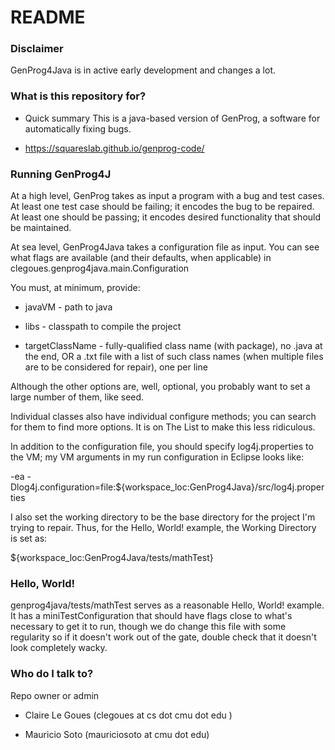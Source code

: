 # README #

### Disclaimer ###

GenProg4Java is in active early development and changes a lot.

### What is this repository for? ###

* Quick summary
This is a java-based version of GenProg, a software for automatically fixing bugs.

* https://squareslab.github.io/genprog-code/

### Running GenProg4J ###

At a high level, GenProg takes as input a program with a bug and test cases.  At
least one test case should be failing; it encodes the bug to be repaired.  At
least one should be passing; it encodes desired functionality that should be
maintained.

At sea level, GenProg4Java takes a configuration file as input.  You can see
what flags are available (and their defaults, when applicable) in
clegoues.genprog4java.main.Configuration

You must, at minimum, provide:

* javaVM - path to java

* libs - classpath to compile the project

* targetClassName - fully-qualified class name (with package), no .java at the
end, OR a .txt file with a list of such class names (when multiple files are to
be considered for repair), one per line

Although the other options are, well, optional, you probably want to set a large
number of them, like seed.

Individual classes also have individual configure methods; you can search for
them to find more options.  It is on The List to make this less ridiculous.

In addition to the configuration file, you should specify log4j.properties to
the VM; my VM arguments in my run configuration in Eclipse looks like:

-ea -Dlog4j.configuration=file:${workspace_loc:GenProg4Java}/src/log4j.properties 

I also set the working directory to be the base directory for the project I'm
trying to repair.  Thus, for the Hello, World! example, the Working Directory is
set as: 

${workspace_loc:GenProg4Java/tests/mathTest}

### Hello, World! ###

genprog4java/tests/mathTest serves as a reasonable Hello, World! example.  It
has a miniTestConfiguration that should have flags close to what's necessary to
get it to run, though we do change this file with some regularity so if it
doesn't work out of the gate, double check that it doesn't look completely
wacky.

### Who do I talk to? ###

Repo owner or admin

* Claire Le Goues (clegoues at cs dot cmu dot edu )

* Mauricio Soto (mauriciosoto at cmu dot edu)
